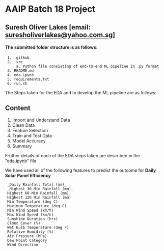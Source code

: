 # AAIP Batch 18 Project
## Suresh Oliver Lakes [email: suresholiverlakes@yahoo.com.sg]

#### The submitted folder structure is as follows:
     1. .github
     2.  src
         a. Python file consisting of end-to-end ML pipeline in .py format
     3. README.md
     4. eda.ipynb
     5. requirements.txt
     6. run.sh
      
The Steps taken for the EDA and to develop the ML pipeline are as follows:

## Content
1. Import and Understand Data
2. Clean Data
3. Feature Selection
4. Train and Test Data
5. Model Accuracy
6. Summary

Fruther details of each of the EDA steps taken are described in the "eda.ipynb"  file

We have used all of the following features to predict the outcome for **Daily Solar Panel Efficiency**

     _Daily Rainfall Total (mm)_
     _Highest 30 Min Rainfall (mm)_
     Highest 60 Min Rainfall (mm)
     Highest 120 Min Rainfall (mm)
     Min Temperature (deg C)
     Maximum Temperature (deg C)
     Min Wind Speed (km/h)
     Max Wind Speed (km/h)
     Sunshine Duration (hrs)
     Cloud Cover (%)
     Wet Bulb Temperature (deg F)
     Relative Humidity (%)
     Air Pressure (hPa)
     Dew Point Category
     Wind Direction
